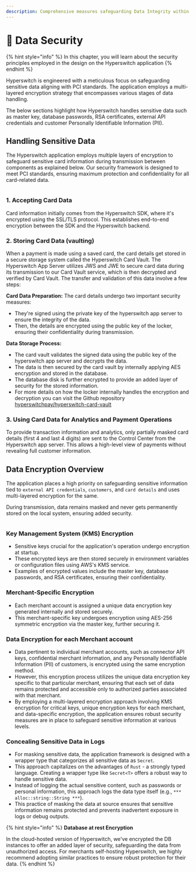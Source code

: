 ```yaml
---
description: Comprehensive measures safeguarding Data Integrity within Hyperswitch
---
```


# 🔐 Data Security

{% hint style="info" %}
In this chapter, you will learn about the security principles employed in the design on the Hyperswitch application
{% endhint %}

Hyperswitch is engineered with a meticulous focus on safeguarding sensitive data aligning with PCI standards. The application employs a multi-layered encryption strategy that encompasses various stages of data handling.&#x20;

The below sections highlight how Hyperswitch handles sensitive data such as master key, database passwords, RSA certificates, external API credentials and customer Personally Identifiable Information (PII).&#x20;

## Handling Sensitive Data

The Hyperswitch application employs multiple layers of encryption to safeguard sensitive card information during transmission between components as explained below. Our security framework is designed to meet PCI standards, ensuring maximum protection and confidentiality for all card-related data.

<figure><img src="../.gitbook/assets/system1.jpg" alt=""><figcaption></figcaption></figure>

### 1. Accepting Card Data

Card information initially comes from the Hyperswitch SDK, where it's encrypted using the SSL/TLS protocol. This establishes end-to-end encryption between the SDK and the Hyperswitch backend.

### 2. Storing Card Data (vaulting)

When a payment is made using a saved card, the card details get stored in a secure storage system called the Hyperswitch Card Vault. The Hyperswitch App Server utilizes JWS and JWE to secure card data during its transmission to our Card Vault service, which is then decrypted and verified by Card Vault. The transfer and validation of this data involve a few steps:

**Card Data Preparation:** The card details undergo two important security measures:

* They're signed using the private key of the hyperswitch app server to ensure the integrity of the data.
* Then, the details are encrypted using the public key of the locker, ensuring their confidentiality during transmission.

**Data Storage Process:**&#x20;

* The card vault validates the signed data using the public key of the hyperswitch app server and decrypts the data.
* The data is then secured by the card vault by internally applying AES encryption and stored in the database.
* The database disk is further encrypted to provide an added layer of security for the stored information.
* For more details on how the locker internally handles the encryption and decryption you can visit the Github repository [hyperswitchpay/hyperswitch-card-vault](https://github.com/hyperswitchpay/hyperswitch-card-vault/blob/main/README.md)

### 3. Using Card Data for Analytics and Payment Operations

To provide transaction information and analytics, only partially masked card details (first 4 and last 4 digits) are sent to the Control Center from the Hyperswitch app server. This allows a high-level view of payments without revealing full customer information.



## Data Encryption Overview

The application places a high priority on safeguarding sensitive information tied to `external API credentials`, `customers`, and `card details` and uses multi-layered encryption for the same.

During transmission, data remains masked and never gets permanently stored on the local system, ensuring added security.

<figure><img src="../.gitbook/assets/system-Page-2 (2).jpg" alt=""><figcaption></figcaption></figure>

### Key Management System (KMS) Encryption

* Sensitive keys crucial for the application's operation undergo encryption at startup.
* These encrypted keys are then stored securely in environment variables or configuration files using AWS's KMS service.
* Examples of encrypted values include the master key, database passwords, and RSA certificates, ensuring their confidentiality.

### Merchant-Specific Encryption

* Each merchant account is assigned a unique data encryption key generated internally and stored securely.
* This merchant-specific key undergoes encryption using AES-256 symmetric encryption via the master key, further securing it.

### Data Encryption for each Merchant account

* Data pertinent to individual merchant accounts, such as connector API keys, confidential merchant information, and any Personally Identifiable Information (PII) of customers, is encrypted using the same encryption method.
* However, this encryption process utilizes the unique data encryption key specific to that particular merchant, ensuring that each set of data remains protected and accessible only to authorized parties associated with that merchant.
* By employing a multi-layered encryption approach involving KMS encryption for critical keys, unique encryption keys for each merchant, and data-specific encryption, the application ensures robust security measures are in place to safeguard sensitive information at various levels.

### Concealing Sensitive Data in Logs

* For masking sensitive data, the application framework is designed with a wrapper type that categorizes all sensitive data as `Secret`.&#x20;
* This approach capitalizes on the advantages of `Rust` - a strongly typed language. Creating a wrapper type like `Secret<T>` offers a robust way to handle sensitive data.&#x20;
* Instead of logging the actual sensitive content, such as passwords or personal information, this approach logs the data type itself (e.g., `*** alloc::string::String ***`).&#x20;
* This practice of masking the data at source ensures that sensitive information remains protected and prevents inadvertent exposure in logs or debug outputs.

{% hint style="info" %}
**Database at rest Encryption**

In the cloud-hosted version of Hyperswitch, we've encrypted the DB instances to offer an added layer of security, safeguarding the data from unauthorized access. For merchants self-hosting Hyperswitch, we highly recommend adopting similar practices to ensure robust protection for their data.
{% endhint %}
